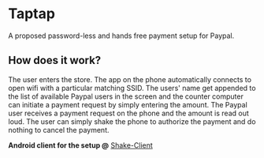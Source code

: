 Taptap
======

A proposed password-less and hands free payment setup for Paypal.

## How does it work?
The user enters the store. The app on the phone automatically connects to open wifi with a particular matching SSID.
The users' name get appended to the list of available Paypal users in the screen and the counter computer can initiate a payment request by simply entering the amount.
The Paypal user receives a payment request on the phone and the amount is read out loud. The user can simply shake the phone to authorize the payment and do nothing to cancel the payment.

**Android client for the setup @** [Shake-Client](https://github.com/vasuman/shake-client)
